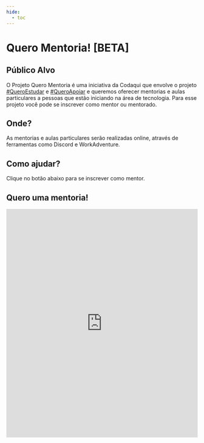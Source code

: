 ```yaml
---
hide:
  - toc
---
```


# Quero Mentoria! [BETA]

## Público Alvo

O Projeto Quero Mentoria é uma iniciativa da Codaqui que envolve o projeto [#QueroEstudar](#) e [#QueroApoiar](#) e queremos oferecer mentorias e aulas particulares a pessoas que estão iniciando na área de tecnologia. Para esse projeto você pode se inscrever como mentor ou mentorado.

## Onde?

As mentorias e aulas particulares serão realizadas online, através de ferramentas como Discord e WorkAdventure.

## Como ajudar?

Clique no botão abaixo para se inscrever como mentor.

## Quero uma mentoria!

<!-- Google Calendar Appointment Scheduling begin -->
<iframe src="https://calendar.google.com/calendar/appointments/schedules/AcZssZ0jqMfp9cFe-PIXG10mQ1TNhvvBV55JgcfgPL4XUInpyvokelemz39nw0QIB5riKPGkTRIkaxW9?gv=true" style="border: 0" width="100%" height="600" frameborder="0"></iframe>
<!-- end Google Calendar Appointment Scheduling -->
